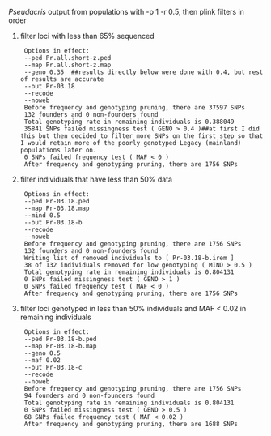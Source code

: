 *Pseudacris* output from populations with -p 1 -r 0.5, then plink filters in order

1. filter loci with less than 65% sequenced

		Options in effect:
		--ped Pr.all.short-z.ped
		--map Pr.all.short-z.map
		--geno 0.35  ##results directly below were done with 0.4, but rest of results are accurate
		--out Pr-03.18
		--recode
		--noweb
		Before frequency and genotyping pruning, there are 37597 SNPs
		132 founders and 0 non-founders found
		Total genotyping rate in remaining individuals is 0.388049
		35841 SNPs failed missingness test ( GENO > 0.4 )##at first I did this but then decided to filter more SNPs on the first step so that I would retain more of the poorly genotyped Legacy (mainland) populations later on.
		0 SNPs failed frequency test ( MAF < 0 )
		After frequency and genotyping pruning, there are 1756 SNPs
		

2. filter individuals that have less than 50% data 

		Options in effect:
		--ped Pr-03.18.ped
		--map Pr-03.18.map
		--mind 0.5
		--out Pr-03.18-b
		--recode
		--noweb
		Before frequency and genotyping pruning, there are 1756 SNPs
		132 founders and 0 non-founders found
		Writing list of removed individuals to [ Pr-03.18-b.irem ]
		38 of 132 individuals removed for low genotyping ( MIND > 0.5 )
		Total genotyping rate in remaining individuals is 0.804131
		0 SNPs failed missingness test ( GENO > 1 )
		0 SNPs failed frequency test ( MAF < 0 )
		After frequency and genotyping pruning, there are 1756 SNPs
		

3. filter loci genotyped in less than 50% individuals and MAF < 0.02 in remaining individuals

		Options in effect:
		--ped Pr-03.18-b.ped
		--map Pr-03.18-b.map
		--geno 0.5
		--maf 0.02
		--out Pr-03.18-c
		--recode
		--noweb
		Before frequency and genotyping pruning, there are 1756 SNPs
		94 founders and 0 non-founders found
		Total genotyping rate in remaining individuals is 0.804131
		0 SNPs failed missingness test ( GENO > 0.5 )
		68 SNPs failed frequency test ( MAF < 0.02 )
		After frequency and genotyping pruning, there are 1688 SNPs